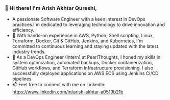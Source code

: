 ### 👋 Hi there! I'm Arish Akhtar Qureshi,

- A passionate Software Engineer with a keen interest in DevOps practices.I'm dedicated to leveraging technology to drive innovation and efficiency.
- 🚀 With hands-on experience in AWS, Python, Shell scripting, Linux, Terraform, Docker, Git & GitHub, Jenkins, and Kubernetes, I'm committed to continuous learning and staying updated with the latest industry trends.
- 💼 As a DevOps Engineer (Intern) at PearlThoughts, I honed my skills in system optimization, automated backups, Docker containerization, GitHub workflows, and Terraform infrastructure provisioning. I also successfully deployed applications on AWS ECS using Jenkins CI/CD pipelines.
- 📫 Feel free to connect with me on LinkedIn: https://www.linkedin.com/in/arish-akhtar-a0519b21b
  
